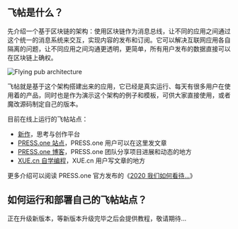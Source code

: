 ## 飞帖是什么？

先介绍一个基于区块链的架构：使用区块链作为消息总线，让不同的应用之间通过这个统一的消息系统来交互，实现内容的发布和订阅。它可以解决互联网应用各自隔离的问题，让不同应用之间沟通更透明，更简单，所有用户发布的数据直接可以在区块链上确权。

![Flying pub architecture](https://xue-images.pek3b.qingstor.com/213-flying-pub-art.png)

飞帖就是基于这个架构搭建出来的应用，它已经是真实运行、每天有很多用户在使用着的产品，同时也是作为演示这个架构的例子和模板，可供大家直接使用，或者魔改源码制定自己的版本。

目前在线上运行的飞帖站点：

- [新作](https://zuopin.xin)，思考与创作平台
- [PRESS.one 站点](https://prs.prsdev.club)，PRESS.one 用户可以在这里发文章
- [PRESS.one 博客](https://blog.prsdev.club)，PRESS.one 团队分享项目进展和动态的地方
- [XUE.cn 自学编程](https://xue.prsdev.club)，XUE.cn 用户写文章的地方

更多介绍可以阅读 PRESS.one 官方发布的《[2020 我们如何看待…](https://blog.prsdev.club/posts/4be956dbbe269a3c0d75e6ade3b2436d162d390a9aa856a19f23ff91946dfcdf)》

## 如何运行和部署自己的飞帖站点？

正在升级新版本，等新版本升级完毕之后会提供教程，敬请期待...
